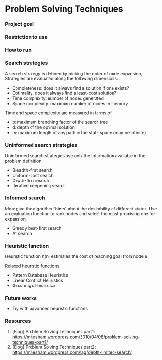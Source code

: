 # Problem Solving Techniques

### Project goal

### Restriction to use

### How to run

### Search strategies
A search strategy is defined by picking the order of node expansion, Strategies are evaluated along the following dimensions:
* Completeness: does it always find a solution if one exists?
* Optimality: does it always find a least-cost solution?
* Time complexity: number of nodes generated
* Space complexity: maximum number of nodes in memory

Time and space complexity are measured in terms of
* b: maximum branching factor of the search tree
* d: depth of the optimal solution
* m: maximum length of any path in the state space (may be infinite)

### Uninformed search strategies
Uninformed search strategies use only the information available in the problem definition
* Breadth-first search
* Uniform-cost search
* Depth-first search
* Iterative deepening search

### Informed search
Idea: give the algorithm “hints” about the desirability of different states. Use an evaluation function to rank nodes and select the most promising one for expansion
* Greedy best-first search
* A* search

### Heuristic function
Heuristic function h(n) estimates the cost of reaching goal from node n

Relaxed heuristic functions
* Pattern Database Heuristics 
* Linear Conflict Heuristics
* Gaschnig’s Heuristics

### Future works
* Try with advanced heuristic functions

### Resources
1. [Blog] Problem Solving Techniques part1: https://mhesham.wordpress.com/2010/04/08/problem-solving-techniques-part1/
2. [Blog] Problem Solving Techniques part2: https://mhesham.wordpress.com/tag/depth-limited-search/

